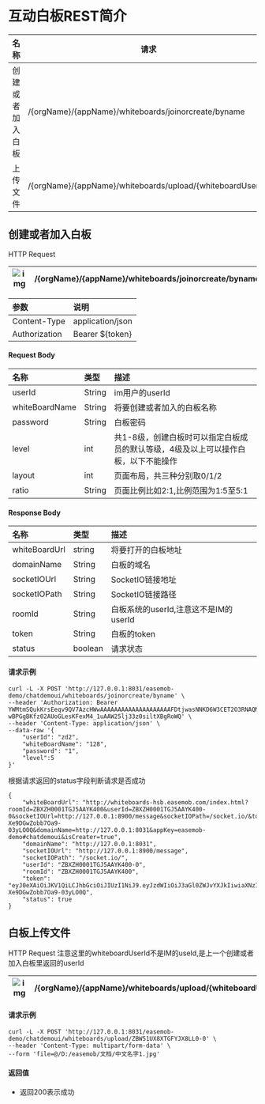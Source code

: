 # 互动白板REST简介

| 名称             | 请求                                                       | method |
| ---------------- | ---------------------------------------------------------- | ------ |
| 创建或者加入白板 | /{orgName}/{appName}/whiteboards/joinorcreate/byname       | POST   |
| 上传文件         | /{orgName}/{appName}/whiteboards/upload/{whiteboardUserId} | POST   |

## 创建或者加入白板

HTTP Request

| ![img](/images/privitization/post.png) | /{orgName}/{appName}/whiteboards/joinorcreate/byname |
| ---- | ---------------------------------------------------- |

| 参数          | 说明             |
| :------------ | :--------------- |
| Content-Type  | application/json |
| Authorization | Bearer ${token}  |

#### Request Body

| 名称           | 类型   | 描述                                                         |
| :------------- | :----- | :----------------------------------------------------------- |
| userId         | String | im用户的userId                                               |
| whiteBoardName | String | 将要创建或者加入的白板名称                                   |
| password       | String | 白板密码                                                     |
| level          | int    | 共1-8级，创建白板时可以指定白板成员的默认等级，4级及以上可以操作白板，以下不能操作 |
| layout         | int    | 页面布局，共三种分别取0/1/2                                  |
| ratio          | String | 页面比例比如2:1,比例范围为1:5至5:1                           |

#### Response Body

| 名称          | 类型    | 描述                                  |
| :------------ | :------ | :------------------------------------ |
| whiteBoardUrl | string  | 将要打开的白板地址                    |
| domainName    | String  | 白板的域名                            |
| socketIOUrl   | String  | SocketIO链接地址                      |
| socketIOPath  | String  | SocketIO链接路径                      |
| roomId        | String  | 白板系统的userId,注意这不是IM的userId |
| token         | String  | 白板的token                           |
| status        | boolean | 请求状态                              |

#### 请求示例

```
curl -L -X POST 'http://127.0.0.1:8031/easemob-demo/chatdemoui/whiteboards/joinorcreate/byname' \
--header 'Authorization: Bearer YWMtmSQukKrsEeqv9QV7AzcHWwAAAAAAAAAAAAAAAAAAAAFDtjwasNNKD6W3CET2O3RNAQMAAAFynSVq-wBPGgBKfz02AUoGLesKFexM4_1uAAW25lj33z0siltXBgRoWQ' \
--header 'Content-Type: application/json' \
--data-raw '{
    "userId": "zd2",
    "whiteBoardName": "128",
    "password": "1",
    "level":5
}'
```

根据请求返回的status字段判断请求是否成功

```
{
    "whiteBoardUrl": "http://whiteboards-hsb.easemob.com/index.html?roomId=ZBXZH0001TGJ5AAYK400&userId=ZBXZH0001TGJ5AAYK400-0&socketIOUrl=http://127.0.0.1:8900/message&socketIOPath=/socket.io/&token=eyJ0eXAiOiJKV1QiLCJhbGciOiJIUzI1NiJ9.eyJzdWIiOiJ3aGl0ZWJvYXJkIiwiaXNzIjoiZWFzZW1vYiIsInVzZXJOYW1lIjoiemQyIiwiZXhwIjoxNTk3NDg1NTExLCJ1c2VySWQiOiJaQlhaSDAwMDFUR0o1QUFZSzQwMC0wIn0.izUKAFrQBKRnDEg1d_yt-Xe9DGwZobb7Oa9-03yLO0Q&domainName=http://127.0.0.1:8031&appKey=easemob-demo#chatdemoui&isCreater=true",
    "domainName": "http://127.0.0.1:8031",
    "socketIOUrl": "http://127.0.0.1:8900/message",
    "socketIOPath": "/socket.io/",
    "userId": "ZBXZH0001TGJ5AAYK400-0",
    "roomId": "ZBXZH0001TGJ5AAYK400",
    "token": "eyJ0eXAiOiJKV1QiLCJhbGciOiJIUzI1NiJ9.eyJzdWIiOiJ3aGl0ZWJvYXJkIiwiaXNzIjoiZWFzZW1vYiIsInVzZXJOYW1lIjoiemQyIiwiZXhwIjoxNTk3NDg1NTExLCJ1c2VySWQiOiJaQlhaSDAwMDFUR0o1QUFZSzQwMC0wIn0.izUKAFrQBKRnDEg1d_yt-Xe9DGwZobb7Oa9-03yLO0Q",
    "status": true
}
```

## 白板上传文件

HTTP Request 注意这里的whiteboardUserId不是IM的useId,是上一个创建或者加入白板里返回的userId

| ![img](/images/privitization/post.png) | /{orgName}/{appName}/whiteboards/upload/{whiteboardUserId} |
| ---- | ---------------------------------------------------------- |

#### 请求示例

```
curl -L -X POST 'http://127.0.0.1:8031/easemob-demo/chatdemoui/whiteboards/upload/ZBW51UX8XTGFYJX8LL0-0' \
--header 'Content-Type: multipart/form-data' \
--form 'file=@/D:/easemob/文档/中文名字1.jpg'
```

#### 返回值

- 返回200表示成功